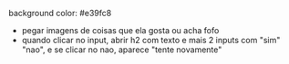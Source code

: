 background color: #e39fc8
- pegar imagens de coisas que ela gosta ou acha fofo
- quando clicar no input, abrir h2 com texto e mais 2 inputs com "sim" "nao", e se clicar no nao, aparece "tente novamente" 